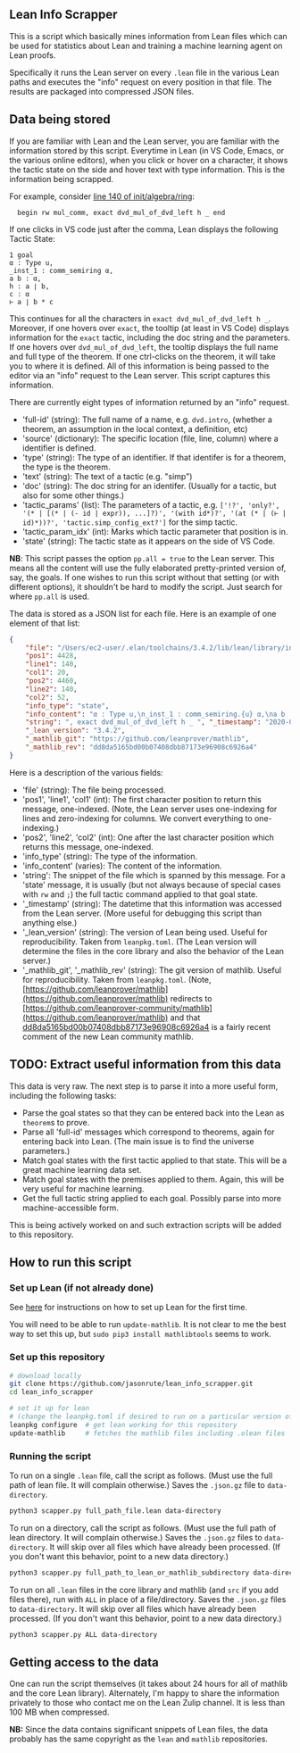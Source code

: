 ## Lean Info Scrapper

This is a script which basically mines information from Lean files which can be used for statistics about Lean and training a machine learning agent on Lean proofs.

Specifically it runs the Lean server on every `.lean` file in the various Lean paths and executes the "info" request on every position in that file.  The results are packaged into compressed JSON files.

## Data being stored
If you are familiar with Lean and the Lean server, you are familiar with the information stored by this script.  Everytime in Lean (in VS Code, Emacs, or the various online editors), when you click or hover on a character, it shows the tactic state on the side and hover text with type information.  This is the information being scrapped.  

For example, consider [line 140 of init/algebra/ring](https://github.com/leanprover/lean/blob/ceacfa7445953cbc8860ddabc55407430a9ca5c3/library/init/algebra/ring.lean#L140):
```lean
  begin rw mul_comm, exact dvd_mul_of_dvd_left h _ end
```
If one clicks in VS code just after the comma, Lean displays the following Tactic State:
```lean
1 goal
α : Type u,
_inst_1 : comm_semiring α,
a b : α,
h : a ∣ b,
c : α
⊢ a ∣ b * c
```
This continues for all the characters in `exact dvd_mul_of_dvd_left h _`.  Moreover, if one hovers over `exact`, the tooltip (at least in VS Code) displays information for the `exact` tactic, including the doc string and the parameters.  If one hovers over `dvd_mul_of_dvd_left`, the tooltip displays the full name and full type of the theorem.  If one ctrl-clicks on the theorem, it will take you to where it is defined.  All of this information is being passed to the editor via an "info" request to the Lean server.  This script captures this information.

There are currently eight types of information returned by an "info" request.
* 'full-id' (string): The full name of a name, e.g. `dvd.intro`, (whether a theorem, an assumption in the local context, a definition, etc)
* 'source' (dictionary): The specific location (file, line, column) where a identifier is defined.
* 'type' (string): The type of an identifier.  If that identifer is for a theorem, the type is the theorem.
* 'text' (string): The text of a tactic (e.g. "simp")
* 'doc' (string): The doc string for an identifer.  (Usually for a tactic, but also for some other things.)
* 'tactic_params' (list): The parameters of a tactic, e.g. `['!?', 'only?', '(* | [(* | (- id | expr)), ...]?)', '(with id*)?', '(at (* | (⊢ | id)*))?', 'tactic.simp_config_ext?']` for the simp tactic.
* 'tactic_param_idx' (int): Marks which tactic parameter that position is in.
* 'state' (string): The tactic state as it appears on the side of VS Code.

**NB**: This script passes the option `pp.all = true` to the Lean server.  This means all the content will use the fully elaborated pretty-printed version of, say, the goals.  If one wishes to run this script without that setting (or with different options), it shouldn't be hard to modify the script. Just search for where `pp.all` is used.

The data is stored as a JSON list for each file.  Here is an example of one element of that list:
```json
{
    "file": "/Users/ec2-user/.elan/toolchains/3.4.2/lib/lean/library/init/algebra/ring.lean", 
    "pos1": 4428, 
    "line1": 140, 
    "col1": 20,
    "pos2": 4460, 
    "line2": 140, 
    "col2": 52,  
    "info_type": "state", 
    "info_content": "α : Type u,\n_inst_1 : comm_semiring.{u} α,\na b : α,\nh : @has_dvd.dvd.{u} α (@comm_semiring_has_dvd.{u} α _inst_1) a b,\nc : α\n⊢ @has_dvd.dvd.{u} α (@comm_semiring_has_dvd.{u} α _inst_1) a\n    (@has_mul.mul.{u} α\n       (@semigroup.to_has_mul.{u} α\n          (@comm_semigroup.to_semigroup.{u} α\n             (@comm_monoid.to_comm_semigroup.{u} α (@comm_semiring.to_comm_monoid.{u} α _inst_1))))\n       b\n       c)", 
    "string": ", exact dvd_mul_of_dvd_left h _ ", "_timestamp": "2020-02-22T00:38:09.450564", 
    "_lean_version": "3.4.2", 
    "_mathlib_git": "https://github.com/leanprover/mathlib", 
    "_mathlib_rev": "dd8da5165bd00b07408dbb87173e96908c6926a4"
}
```
Here is a description of the various fields:
* 'file' (string): The file being processed.
* 'pos1', 'line1', 'col1' (int): The first character position to return this message, one-indexed.  (Note, the Lean server uses one-indexing for lines and zero-indexing for columns.  We convert everything to one-indexing.)
* 'pos2', 'line2', 'col2' (int): One after the last character position which returns this message, one-indexed.
* 'info_type' (string): The type of the information.
* 'info_content' (varies): The content of the information.
* 'string': The snippet of the file which is spanned by this message.  For a 'state' message, it is usually (but not always because of special cases with `rw` and `;`) the full tactic command applied to that goal state.
* '_timestamp' (string): The datetime that this information was accessed from the Lean server.  (More useful for debugging this script than anything else.)
* '_lean_version' (string): The version of Lean being used.  Useful for reproducibility.  Taken from `leanpkg.toml`.  (The Lean version will determine the files in the core library and also the behavior of the Lean server.)
* '_mathlib_git', '_mathlib_rev' (string): The git version of mathlib.  Useful for reproducibility.  Taken from `leanpkg.toml`.  (Note, [https://github.com/leanprover/mathlib](https://github.com/leanprover/mathlib) redirects to [https://github.com/leanprover-community/mathlib](https://github.com/leanprover/mathlib) and that [dd8da5165bd00b07408dbb87173e96908c6926a4](https://github.com/leanprover-community/mathlib/tree/dd8da51
) is a fairly recent comment of the new Lean community mathlib.

## TODO: Extract useful information from this data
This data is very raw.  The next step is to parse it into a more useful form, including the following tasks:
* Parse the goal states so that they can be entered back into the Lean as `theorem`s to prove.
* Parse all 'full-id' messages which correspond to theorems, again for entering back into Lean.  (The main issue is to find the universe parameters.)
* Match goal states with the first tactic applied to that state.  This will be a great machine learning data set.
* Match goal states with the premises applied to them.  Again, this will be very useful for machine learning.
* Get the full tactic string applied to each goal.  Possibly parse into more machine-accessible form.

This is being actively worked on and such extraction scripts will be added to this repository.

## How to run this script

### Set up Lean (if not already done)
See [here](https://github.com/leanprover-community/mathlib/tree/master#installation) for instructions on how to set up Lean for the first time.

You will need to be able to run `update-mathlib`.  It is not clear to me the best way to set this up, but `sudo pip3 install mathlibtools` seems to work.

### Set up this repository
```bash
# download locally
git clone https://github.com/jasonrute/lean_info_scrapper.git
cd lean_info_scrapper

# set it up for lean 
# (change the leanpkg.toml if desired to run on a particular version of lean or mathlib)
leanpkg configure  # get lean working for this repository
update-mathlib     # fetches the mathlib files including .olean files
```

### Running the script
To run on a single `.lean` file, call the script as follows.  (Must use the full path of lean file.  It will complain otherwise.)  Saves the `.json.gz` file to `data-directory`.
```bash
python3 scapper.py full_path_file.lean data-directory
```

To run on a directory, call the script as follows.  (Must use the full path of lean directory.  It will complain otherwise.)  Saves the `.json.gz` files to `data-directory`.  It will skip over all files which have already been processed.  (If you don't want this behavior, point to a new data directory.)
```bash
python3 scapper.py full_path_to_lean_or_mathlib_subdirectory data-directory
```

To run on all `.lean` files in the core library and mathlib (and `src` if you add files there), run with `ALL` in place of a file/directory.  Saves the `.json.gz` files to `data-directory`.  It will skip over all files which have already been processed.  (If you don't want this behavior, point to a new data directory.)
```bash
python3 scapper.py ALL data-directory
```

## Getting access to the data
One can run the script themselves (it takes about 24 hours for all of mathlib and the core Lean library).  Alternately, I'm happy to share the information privately to those who contact me on the Lean Zulip channel.  It is less than 100 MB when compressed.

**NB:** Since the data contains significant snippets of Lean files, the data probably has the same copyright as the `lean` and `mathlib` repositories.
